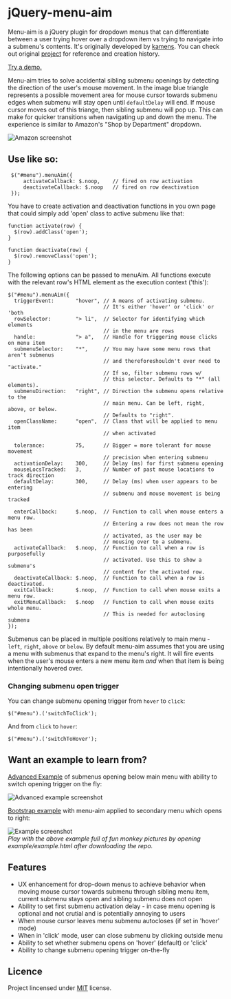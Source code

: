 jQuery-menu-aim
===============

Menu-aim is a jQuery plugin for dropdown menus that can differentiate
between a user trying hover over a dropdown item vs trying to navigate into
a submenu's contents. It's originally developed by [kamens](//github.com/kamens/).
You can check out original [project](https://github.com/kamens/jQuery-menu-aim) for reference
and creation history.

[Try a demo.](https://rawgit.com/banesto/jQuery-menu-aim/master/advanced_example/index.html)

Menu-aim tries to solve accidental sibling submenu openings by detecting the direction of
the user's mouse movement. In the image blue triangle represents a possible movement area
for mouse cursor towards submenu edges when submenu will stay open until `defaultDelay` will end.
If mouse cursor moves out of this triange, then sibling submenu will pop up. This can make
for quicker transitions when navigating up and down the menu. The experience is similar to
Amazon's "Shop by Department" dropdown.

![Amazon screenshot](https://raw.github.com/banesto/jQuery-menu-aim/master/amazon.png)

## Use like so:

     $("#menu").menuAim({
         activateCallback: $.noop,    // fired on row activation
         deactivateCallback: $.noop   // fired on row deactivation
     });

You have to create activation and deactivation functions in you own page that could simply
add 'open' class to active submenu like that:

    function activate(row) {
      $(row).addClass('open');
    }

    function deactivate(row) {
      $(row).removeClass('open');
    }

The following options can be passed to menuAim. All functions execute with
the relevant row's HTML element as the execution context ('this'):

    $("#menu").menuAim({
      triggerEvent:       "hover", // A means of activating submenu.
                                   // It's either 'hover' or 'click' or 'both
      rowSelector:        "> li",  // Selector for identifying which elements
                                   // in the menu are rows
      handle:             "> a",   // Handle for triggering mouse clicks on menu item
      submenuSelector:    "*",     // You may have some menu rows that aren't submenus
                                   // and thereforeshouldn't ever need to "activate."
                                   // If so, filter submenu rows w/
                                   // this selector. Defaults to "*" (all elements).
      submenuDirection:   "right", // Direction the submenu opens relative to the
                                   // main menu. Can be left, right, above, or below.
                                   // Defaults to "right".
      openClassName:      "open",  // Class that will be applied to menu item
                                   // when activated

      tolerance:          75,      // Bigger = more tolerant for mouse movement
                                   // precision when entering submenu
      activationDelay:    300,     // Delay (ms) for first submenu opening
      mouseLocsTracked:   3,       // Number of past mouse locations to track direction
      defaultDelay:       300,     // Delay (ms) when user appears to be entering
                                   // submenu and mouse movement is being tracked

      enterCallback:      $.noop,  // Function to call when mouse enters a menu row.
                                   // Entering a row does not mean the row has been
                                   // activated, as the user may be
                                   // mousing over to a submenu.
      activateCallback:   $.noop,  // Function to call when a row is purposefully
                                   // activated. Use this to show a submenu's
                                   // content for the activated row.
      deactivateCallback: $.noop,  // Function to call when a row is deactivated.
      exitCallback:       $.noop,  // Function to call when mouse exits a menu row.
      exitMenuCallback:   $.noop   // Function to call when mouse exits whole menu.
                                   // This is needed for autoclosing submenu
    });

Submenus can be placed in multiple positions relatively to main menu - `left`, `right`, `above` or `below`.
By default menu-aim assumes that you are using a menu with submenus that expand
to the menu's right. It will fire events when the user's mouse enters a new
menu item *and* when that item is being intentionally hovered over.

### Changing submenu open trigger

You can change submenu opening trigger from `hover` to `click`:

    $("#menu").('switchToClick');

And from `click` to `hover`:

    $("#menu").('switchToHover');

## Want an example to learn from?

[Advanced Example](https://rawgit.com/banesto/jQuery-menu-aim/master/advanced_example/index.html) of submenus opening below main menu with ability to switch opening trigger on the fly:

![Advanced example screenshot](https://raw.github.com/banesto/jQuery-menu-aim/master/advanced_example.png)

[Bootstrap example](https://rawgithub.com/banesto/jQuery-menu-aim/master/example/example.html) with menu-aim applied to secondary menu which opens to right:

![Example screenshot](https://raw.github.com/banesto/jQuery-menu-aim/master/example.png)<br>
_Play with the above example full of fun monkey pictures by opening example/example.html after downloading the repo._

## Features

  * UX enhancement for drop-down menus to achieve behavior when moving mouse cursor towards submenu through sibling menu item, current submenu stays open and sibling submenu does not open
  * Ability to set first submenu activation delay - in case menu opening is optional and not crutial and is potentially annoying to users
  * When mouse cursor leaves menu submenu autocloses (if set in 'hover' mode)
  * When in 'click' mode, user can close submenu by clicking outside menu
  * Ability to set whether submenu opens on 'hover' (default) or 'click'
  * Ability to change submenu opening trigger on-the-fly

## Licence

Project lincensed under [MIT](http://en.wikipedia.org/wiki/MIT_License) license.

